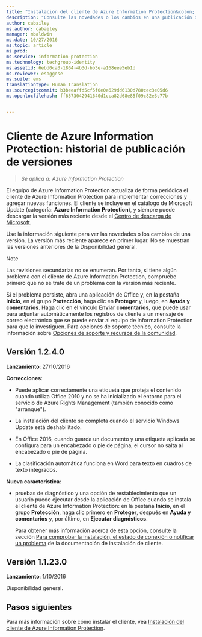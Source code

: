```yaml
---
title: "Instalación del cliente de Azure Information Protection&colon; Historial de publicación de versiones | Azure Information Protection"
description: "Consulte las novedades o los cambios en una publicación del cliente de Azure Information Protection para Windows."
author: cabailey
ms.author: cabailey
manager: mbaldwin
ms.date: 10/27/2016
ms.topic: article
ms.prod: 
ms.service: information-protection
ms.technology: techgroup-identity
ms.assetid: 6ebd0ca3-1864-4b3d-bb3e-a168eee5eb1d
ms.reviewer: esaggese
ms.suite: ems
translationtype: Human Translation
ms.sourcegitcommit: b3beeaffd5cf5f0e0a629dd6130d780cec3e05d6
ms.openlocfilehash: ff6573042941640d1cca82d68e85f09c82e3c77b


---
```


# <a name="azure-information-protection-client-version-release-history"></a>Cliente de Azure Information Protection: historial de publicación de versiones

>*Se aplica a: Azure Information Protection*

El equipo de Azure Information Protection actualiza de forma periódica el cliente de Azure Information Protection para implementar correcciones y agregar nuevas funciones. El cliente se incluye en el catálogo de Microsoft Update (categoría: **Azure Information Protection**), y siempre puede descargar la versión más reciente desde el [Centro de descarga de Microsoft](https://www.microsoft.com/en-us/download/details.aspx?id=53018).

Use la información siguiente para ver las novedades o los cambios de una versión. La versión más reciente aparece en primer lugar. No se muestran las versiones anteriores de la Disponibilidad general. 

> [!NOTE]
> Las revisiones secundarias no se enumeran. Por tanto, si tiene algún problema con el cliente de Azure Information Protection, compruebe primero que no se trate de un problema con la versión más reciente.
>  
> Si el problema persiste, abra una aplicación de Office y, en la pestaña **Inicio**, en el grupo **Protección**, haga clic en **Proteger** y, luego, en **Ayuda y comentarios**. Haga clic en el vínculo **Enviar comentarios**, que puede usar para adjuntar automáticamente los registros de cliente a un mensaje de correo electrónico que se puede enviar al equipo de Information Protection para que lo investiguen. Para opciones de soporte técnico, consulte la información sobre [Opciones de soporte y recursos de la comunidad](../get-started/information-support.md#support-options-and-community-resources).

## <a name="version-1240"></a>Versión 1.2.4.0

**Lanzamiento**: 27/10/2016

**Correcciones**:

- Puede aplicar correctamente una etiqueta que proteja el contenido cuando utiliza Office 2010 y no se ha inicializado el entorno para el servicio de Azure Rights Management (también conocido como "arranque").

- La instalación del cliente se completa cuando el servicio Windows Update está deshabilitado.

- En Office 2016, cuando guarda un documento y una etiqueta aplicada se configura para un encabezado o pie de página, el cursor no salta al encabezado o pie de página.

- La clasificación automática funciona en Word para texto en cuadros de texto integrados.

**Nueva característica**:

- pruebas de diagnóstico y una opción de restablecimiento que un usuario puede ejecutar desde la aplicación de Office cuando se instala el cliente de Azure Information Protection: en la pestaña **Inicio**, en el grupo **Protección**, haga clic primero en **Proteger**, después en **Ayuda y comentarios** y, por último, en **Ejecutar diagnósticos**. 

    Para obtener más información acerca de esta opción, consulte la sección [Para comprobar la instalación, el estado de conexión o notificar un problema](info-protect-client.md#to-verify-installation-connection-status-or-report-a-problem) de la documentación de instalación de cliente.

## <a name="version-11230"></a>Versión 1.1.23.0

**Lanzamiento**: 1/10/2016

Disponibilidad general.

## <a name="next-steps"></a>Pasos siguientes

Para más información sobre cómo instalar el cliente, vea [Instalación del cliente de Azure Information Protection](info-protect-client.md).



<!--HONumber=Oct16_HO4-->


